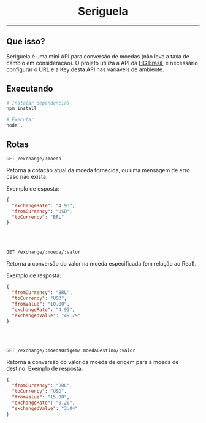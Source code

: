 <h1 align=center>Seriguela</h1>

---

## Que isso?

Seriguela é uma mini API para conversão de moedas (não leva a taxa de câmbio em consideração). O projeto utiliza a API da [HG Brasil](https://hgbrasil.com/), é necessário configurar o URL e a Key desta API nas variáveis de ambiente.

## Executando

```bash
# Instalar dependências
npm install

# Executar
node .
```

## Rotas

`GET /exchange/:moeda`

Retorna a cotação atual da moeda fornecida, ou uma mensagem de erro caso não exista.

Exemplo de esposta:
```json
{
  "exchangeRate": "4.93",
  "fromCurrency": "USD",
  "toCurrency": "BRL"
}
```

<br>
<br>

`GET /exchange/:moeda/:valor`

Retorna a conversão do valor na moeda especificada (em relação ao Real).

Exemplo de resposta:
```json
{
  "fromCurrency": "BRL",
  "toCurrency": "USD",
  "fromValue": "10.00",
  "exchangeRate": "4.93",
  "exchangedValue": "49.29"
}
```

<br>
<br>

`GET /exchange/:moedaOrigem/:moedaDestino/:valor`

Retorna a conversão do valor da moeda de origem para a moeda de destino.
Exemplo de resposta:
```json
{
  "fromCurrency": "BRL",
  "toCurrency": "USD",
  "fromValue": "15.00",
  "exchangeRate": "0.20",
  "exchangedValue": "3.04"
}
```
